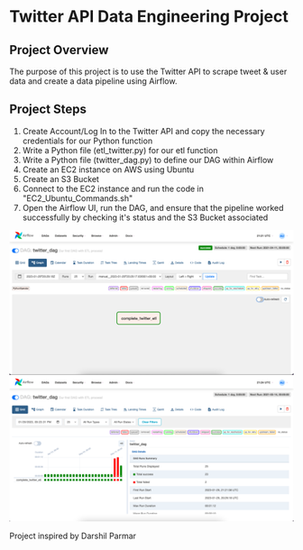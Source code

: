 # Twitter API Data Engineering Project

## Project Overview

The purpose of this project is to use the Twitter API to scrape tweet & user data and create a data pipeline using Airflow.

## Project Steps

1. Create Account/Log In to the Twitter API and copy the necessary credentials for our Python function
2. Write a Python file (etl_twitter.py) for our etl function
3. Write a Python file (twitter_dag.py) to define our DAG within Airflow
4. Create an EC2 instance on AWS using Ubuntu
5. Create an S3 Bucket
6. Connect to the EC2 instance and run the code in "EC2_Ubuntu_Commands.sh"
7. Open the Airflow UI, run the DAG, and ensure that the pipeline worked successfully by checking it's status and the S3 Bucket associated

<img src = "Airflow_DAG.png">
<img src = "Airflow_Grid.png">


Project inspired by Darshil Parmar
